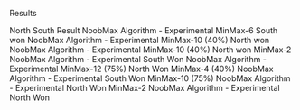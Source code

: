 Results

North                               South                                               Result
NoobMax Algorithm - Experimental    MinMax-6                                            South won
NoobMax Algorithm - Experimental    MinMax-10 (40%)                                     North won
NoobMax Algorithm - Experimental    MinMax-10 (40%)                                     North won
MinMax-2                            NoobMax Algorithm - Experimental                    South Won
NoobMax Algorithm - Experimental    MinMax-12 (75%)                                     North Won
MinMax-4 (40%)                      NoobMax Algorithm - Experimental                    South Won
MinMax-10 (75%)                     NoobMax Algorithm - Experimental                    North Won
MinMax-2                            NoobMax Algorithm - Experimental	                North Won
